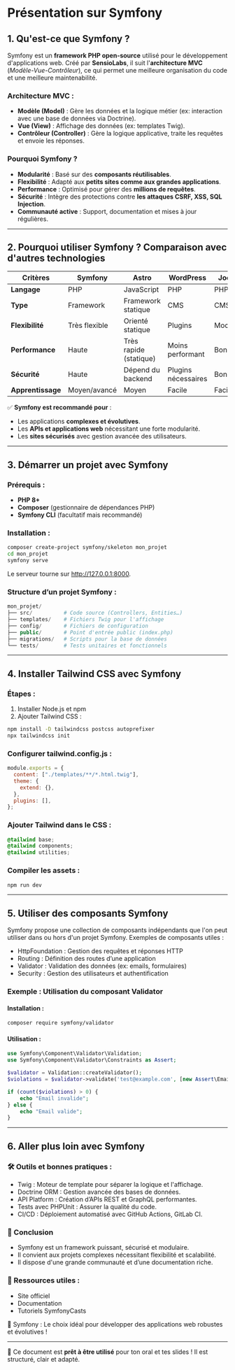 # Présentation sur Symfony

## 1. Qu'est-ce que Symfony ?

Symfony est un **framework PHP open-source** utilisé pour le développement d'applications web. Créé par **SensioLabs**, il suit l'**architecture MVC** (_Modèle-Vue-Contrôleur_), ce qui permet une meilleure organisation du code et une meilleure maintenabilité.

### Architecture MVC :

- **Modèle (Model)** : Gère les données et la logique métier (ex: interaction avec une base de données via Doctrine).
- **Vue (View)** : Affichage des données (ex: templates Twig).
- **Contrôleur (Controller)** : Gère la logique applicative, traite les requêtes et envoie les réponses.

### Pourquoi Symfony ?

- **Modularité** : Basé sur des **composants réutilisables**.
- **Flexibilité** : Adapté aux **petits sites comme aux grandes applications**.
- **Performance** : Optimisé pour gérer des **millions de requêtes**.
- **Sécurité** : Intègre des protections contre **les attaques CSRF, XSS, SQL Injection**.
- **Communauté active** : Support, documentation et mises à jour régulières.

---

## 2. Pourquoi utiliser Symfony ? Comparaison avec d'autres technologies

| Critères          | Symfony       | Astro                  | WordPress           | Joomla    | Vue.js             |
| ----------------- | ------------- | ---------------------- | ------------------- | --------- | ------------------ |
| **Langage**       | PHP           | JavaScript             | PHP                 | PHP       | JavaScript         |
| **Type**          | Framework     | Framework statique     | CMS                 | CMS       | Framework frontend |
| **Flexibilité**   | Très flexible | Orienté statique       | Plugins             | Modulaire | Très flexible      |
| **Performance**   | Haute         | Très rapide (statique) | Moins performant    | Bonne     | Excellente         |
| **Sécurité**      | Haute         | Dépend du backend      | Plugins nécessaires | Bonne     | Dépend du backend  |
| **Apprentissage** | Moyen/avancé  | Moyen                  | Facile              | Facile    | Moyen              |

✅ **Symfony est recommandé pour** :

- Les applications **complexes et évolutives**.
- Les **APIs et applications web** nécessitant une forte modularité.
- Les **sites sécurisés** avec gestion avancée des utilisateurs.

---

## 3. Démarrer un projet avec Symfony

### Prérequis :

- **PHP 8+**
- **Composer** (gestionnaire de dépendances PHP)
- **Symfony CLI** (facultatif mais recommandé)

### Installation :

```sh
composer create-project symfony/skeleton mon_projet
cd mon_projet
symfony serve
```

Le serveur tourne sur http://127.0.0.1:8000.

### Structure d’un projet Symfony :

```php
mon_projet/
├── src/          # Code source (Controllers, Entities…)
├── templates/    # Fichiers Twig pour l'affichage
├── config/       # Fichiers de configuration
├── public/       # Point d'entrée public (index.php)
├── migrations/   # Scripts pour la base de données
└── tests/        # Tests unitaires et fonctionnels
```

---

## 4. Installer Tailwind CSS avec Symfony

### Étapes :

1. Installer Node.js et npm
2. Ajouter Tailwind CSS :

```sh
npm install -D tailwindcss postcss autoprefixer
npx tailwindcss init
```

### Configurer tailwind.config.js :

```js
module.exports = {
  content: ["./templates/**/*.html.twig"],
  theme: {
    extend: {},
  },
  plugins: [],
};
```

### Ajouter Tailwind dans le CSS :

```css
@tailwind base;
@tailwind components;
@tailwind utilities;
```

### Compiler les assets :

```sh
npm run dev
```

---

## 5. Utiliser des composants Symfony

Symfony propose une collection de composants indépendants que l'on peut utiliser dans ou hors d'un projet Symfony.
Exemples de composants utiles :

- HttpFoundation : Gestion des requêtes et réponses HTTP
- Routing : Définition des routes d’une application
- Validator : Validation des données (ex: emails, formulaires)
- Security : Gestion des utilisateurs et authentification

### Exemple : Utilisation du composant Validator

#### Installation :

```sh
composer require symfony/validator
```

#### Utilisation :

```php
use Symfony\Component\Validator\Validation;
use Symfony\Component\Validator\Constraints as Assert;

$validator = Validation::createValidator();
$violations = $validator->validate('test@example.com', [new Assert\Email()]);

if (count($violations) > 0) {
    echo "Email invalide";
} else {
    echo "Email valide";
}
```

---

## 6. Aller plus loin avec Symfony

### 🛠 Outils et bonnes pratiques :

- Twig : Moteur de template pour séparer la logique et l'affichage.
- Doctrine ORM : Gestion avancée des bases de données.
- API Platform : Création d’APIs REST et GraphQL performantes.
- Tests avec PHPUnit : Assurer la qualité du code.
- CI/CD : Déploiement automatisé avec GitHub Actions, GitLab CI.

### 🎯 Conclusion

- Symfony est un framework puissant, sécurisé et modulaire.
- Il convient aux projets complexes nécessitant flexibilité et scalabilité.
- Il dispose d'une grande communauté et d’une documentation riche.

### 🔗 Ressources utiles :

- Site officiel
- Documentation
- Tutoriels SymfonyCasts

🚀 Symfony : Le choix idéal pour développer des applications web robustes et évolutives !

---

📌 Ce document est **prêt à être utilisé** pour ton oral et tes slides ! Il est structuré, clair et adapté.
